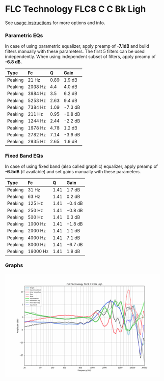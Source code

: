 # FLC Technology FLC8 C C Bk Ligh
See [usage instructions](https://github.com/jaakkopasanen/AutoEq#usage) for more options and info.

### Parametric EQs
In case of using parametric equalizer, apply preamp of **-7.1dB** and build filters manually
with these parameters. The first 5 filters can be used independently.
When using independent subset of filters, apply preamp of **-6.8 dB**.

| Type    | Fc      |    Q | Gain    |
|:--------|:--------|:-----|:--------|
| Peaking | 21 Hz   | 0.89 | 1.9 dB  |
| Peaking | 2038 Hz | 4.4  | 4.0 dB  |
| Peaking | 3684 Hz | 3.5  | 6.2 dB  |
| Peaking | 5253 Hz | 2.63 | 9.4 dB  |
| Peaking | 7384 Hz | 1.09 | -7.3 dB |
| Peaking | 211 Hz  | 0.95 | -0.8 dB |
| Peaking | 1244 Hz | 2.44 | -2.2 dB |
| Peaking | 1678 Hz | 4.78 | 1.2 dB  |
| Peaking | 2782 Hz | 7.14 | -3.9 dB |
| Peaking | 2835 Hz | 2.65 | 1.9 dB  |

### Fixed Band EQs
In case of using fixed band (also called graphic) equalizer, apply preamp of **-6.5dB**
(if available) and set gains manually with these parameters.

| Type    | Fc       |    Q | Gain    |
|:--------|:---------|:-----|:--------|
| Peaking | 31 Hz    | 1.41 | 1.7 dB  |
| Peaking | 63 Hz    | 1.41 | 0.2 dB  |
| Peaking | 125 Hz   | 1.41 | -0.4 dB |
| Peaking | 250 Hz   | 1.41 | -0.8 dB |
| Peaking | 500 Hz   | 1.41 | 0.3 dB  |
| Peaking | 1000 Hz  | 1.41 | -1.8 dB |
| Peaking | 2000 Hz  | 1.41 | 1.1 dB  |
| Peaking | 4000 Hz  | 1.41 | 7.1 dB  |
| Peaking | 8000 Hz  | 1.41 | -6.7 dB |
| Peaking | 16000 Hz | 1.41 | 1.9 dB  |

### Graphs
![](./FLC%20Technology%20FLC8%20C%20C%20Bk%20Ligh.png)
